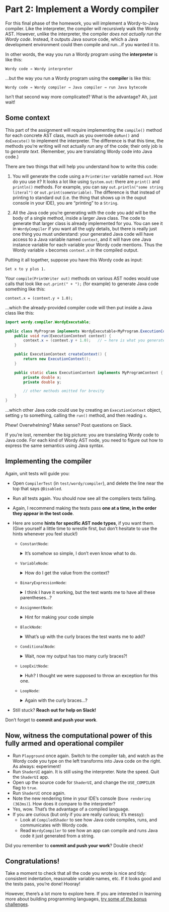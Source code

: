 # Part 2: Implement a Wordy compiler

For this final phase of the homework, you will implement a Wordy-to-Java compiler. Like the interpreter, the compiler will recursively walk the Wordy AST. However, unlike the interpreter, the compiler _does not actually run the Wordy code_. Instead, it outputs Java source code, which a Java development environment could then compile and run…if you wanted it to.

In other words, the way you run a Wordy program using the **interpreter** is like this:

    Wordy code → Wordy interpreter

…but the way you run a Wordy program using the **compiler** is like this:

    Wordy code → Wordy compiler → Java compiler → run Java bytecode

Isn’t that second way more complicated? What is the advantage? Ah, just wait!


## Some context

This part of the assignment will require implementing the `compile()` method for each concrete AST class, much as you overrode `doRun()` and `doExecute()` to implement the interpreter. The difference is that this time, the methods you’re writing will not actually _run_ any of the code; their only job is to _generate text_. (Remember, you are translating Wordy code into Java code.)

There are two things that will help you understand how to write this code:

1. You will generate the code using a `PrintWriter` variable named `out`. How do you use it? It looks a lot like using `System.out`: there are `print()` and `println()` methods. For example, you can say `out.println("some string literal")` or `out.print(someVariable)`. The difference is that instead of printing to standard out (i.e. the thing that shows up in the ouput console in your IDE), you are “printing” to a `String`.

2. All the Java code you’re generating with the code you add will be the body of a single method, inside a larger Java class. The code to generate that larger class is already implemented for you. You can see it in `WordyCompiler` if you want all the ugly details, but there is really just one thing you must understand: your generated Java code will have access to a Java variable named `context`, and it will have one Java instance variable for each variable your Wordy code mentions. Thus the Wordy variable `x` becomes `context.x` in the compiled output.

Putting it all together, suppose you have this Wordy code as input:

    Set x to y plus 1.

Your `compile(PrintWriter out)` methods on various AST nodes would use calls that look like `out.print(" + ");` (for example) to generate Java code something like this:

    context.x = (context.y + 1.0);

…which the already-provided compiler code will then put inside a Java class like this:

```java
import wordy.compiler.WordyExecutable;

public class MyProgram implements WordyExecutable<MyProgram.ExecutionContext> {
    public void run(ExecutionContext context) {
        context.x = (context.y + 1.0);   // ← here is what you generated
    }

    public ExecutionContext createContext() {
        return new ExecutionContext();
    }

    public static class ExecutionContext implements MyProgramContext {
        private double x;
        private double y;

        // other methods omitted for brevity
    }
}
```

…which other Java code could use by creating an `ExecutionContext` object, setting `y` to something, calling the `run()` method, and then reading `x`.

Phew! Overwhelming? Make sense? Post questions on Slack.

If you’re lost, remember the big picture: you are translating Wordy code to Java code. For each kind of Wordy AST node, you need to figure out how to express the same semantics using Java syntax.


## Implementing the compiler

Again, unit tests will guide you:

- Open `CompilerTest` (in `test/wordy/compiler`), and delete the line near the top that says `@Disabled`.
- Run all tests again. You should now see all the compilers tests failing.
- Again, I recommend making the tests pass **one at a time, in the order they appear in the test code**.
- Here are some **hints for specific AST node types**, if you want them. (Give yourself a little time to wrestle first, but don’t hesitate to use the hints whenever you feel stuck!)

  - `ConstantNode`:
    <details>
      <summary>It’s somehow so simple, I don’t even know what to do.</summary>

      You need to output a Java numeric literal…which is just the number. For example, for the Wordy code `3.14`, you need to output the Java text `3.14`.
    </details>

  - `VariableNode`:
    <details>
      <summary>How do I get the value from the context?</summary>

      Remember that you aren’t actually _running_ the code now; you’re outputting Java code. And remember that in the code you output, there will be a Java variable named `context` that has all of the Wordy program’s variables as Java instance variables.

      Study the example above, in the "Some context" section.
    </details>

  - `BinaryExpressionNode`:
    <details>
      <summary>I think I have it working, but the test wants me to have all these parentheses…?</summary>

      ASTs don’t have parentheses at all. Why? Because an AST is already a tree, and all parentheses do in code is make the tree structure explicit.

      However, you are translating the tree back to text, which means you sometimes need to _reintroduce_ parentheses to preserve the semantics. For example, if you convert `x * (y + z)` to an AST, then emit code with no parentheses, you get `x * y + z`, which has a different meaning.

      So, when do you _need_ parentheses? Too much trouble to figure out! The compiled code does not need to be human-readable, and therefore there is no harm in extra parentheses. The tests thus tell you to make _all_ binary expressions emit parentheses, necessary or not, and you’re thus guaranteed that your AST’s structure is always preserved in the Java code.
    </details>

  - `AssignmentNode`:
    <details>
      <summary>Hint for making your code simple</summary>

      `VariableNode` already knows how to compile `x` to `context.x`. Let `VariableNode` do that work; don’t duplicate the work of printing `"context."` in `AssignmentNode`.
    </details>

  - `BlockNode`:
    <details>
      <summary>What’s up with the curly braces the test wants me to add?</summary>

      Same thing as the often-unnecessary parentheses in `BinaryExpressionNode`: it ensures that you preserve the tree structure.
    </details>

  - `ConditionalNode`:
    <details>
      <summary>Wait, now my output has too many curly braces?!</summary>

      `BlockNode` already emits curly braces, so `ConditionalNode` doesn’t _also_ need to emit them.
    </details>

  - `LoopExitNode`:
    <details>
      <summary>Huh? I thought we were supposed to throw an exception for this one.</summary>

      Throwing an exception is how the Wordy _interpreter_ works. But now we are translating Wordy to Java, and Java already has a magic keyword that means “exit the innermost loop I’m currently inside.” That keyword is `break`.
    </details>

  - `LoopNode`:
    <details>
      <summary>Again with the curly braces…?</summary>

      See hint about braces for `ConditionalNode` above.
    </details>

- Still stuck? **Reach out for help on Slack!**

Don’t forget to **commit and push your work**.


## Now, witness the computational power of this fully armed and operational compiler

- Run `Playground` once again. Switch to the compiler tab, and watch as the Wordy code you type on the left transforms into Java code on the right. As always: experiment!
- Run `ShaderUI` again. It is still using the interpreter. Note the speed. Quit the `ShaderUI` app.
- Open up the source code for `ShaderUI`, and change the `USE_COMPILER` flag to `true`.
- Run `ShaderUI` once again.
- Note the new rendering time in your IDE’s console (`Done rendering (363ms)`). How does it compare to the interpreter?
- Yes, wow. That’s the advantage of a compiled language.
- If you are curious (but only if you are really curious; it’s messy):
    - Look at `CompiledShader` to see how Java code compiles, runs, and communicates with Wordy code.
    - Read `WordyCompiler` to see how an app can compile and runs Java code it just generated from a string.

Did you remember to **commit and push your work**? Double check!


## Congratulations!

Take a moment to check that all the code you wrote is nice and tidy: consistent indentation, reasonable variable names, etc. If it looks good and the tests pass, you’re done! Hooray!

However, there’s a lot more to explore here. If you are interested in learning more about building programming languages, [try some of the bonus challenges](3-bonus.md).
